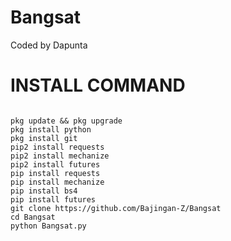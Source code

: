 # Bangsat
Coded by Dapunta

# INSTALL COMMAND

``````

pkg update && pkg upgrade
pkg install python
pkg install git
pip2 install requests
pip2 install mechanize
pip2 install futures
pip install requests
pip install mechanize
pip install bs4
pip install futures
git clone https://github.com/Bajingan-Z/Bangsat
cd Bangsat
python Bangsat.py
